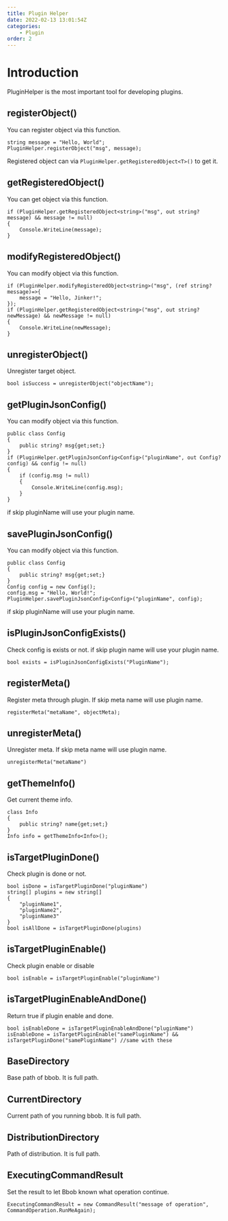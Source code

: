 ```yaml
---
title: Plugin Helper
date: 2022-02-13 13:01:54Z
categories:
    - Plugin
order: 2
---
```

# Introduction
PluginHelper is the most important tool for developing plugins.

## registerObject()
You can register object via this function.
```
string message = "Hello, World";
PluginHelper.registerObject("msg", message);
```
Registered object can via `PluginHelper.getRegisteredObject<T>()` to get it.

## getRegisteredObject<T>()
You can get object via this function.
```
if (PluginHelper.getRegisteredObject<string>("msg", out string? message) && message != null)
{
    Console.WriteLine(message);
}
```

## modifyRegisteredObject<T>()
You can modify object via this function.
```
if (PluginHelper.modifyRegisteredObject<string>("msg", (ref string? message)=>{
    message = "Hello, Jinker!";
});
if (PluginHelper.getRegisteredObject<string>("msg", out string? newMessage) && newMessage != null)
{
    Console.WriteLine(newMessage);
}
```

## unregisterObject()
Unregister target object.
```
bool isSuccess = unregisterObject("objectName");    
```

## getPluginJsonConfig<T>()
You can modify object via this function.
```
public class Config
{
    public string? msg{get;set;}
}
if (PluginHelper.getPluginJsonConfig<Config>("pluginName", out Config? config) && config != null)
{
    if (config.msg != null)
    {
        Console.WriteLine(config.msg);
    }
}
```
if skip pluginName will use your plugin name.

## savePluginJsonConfig<T>()
You can modify object via this function.
```
public class Config
{
    public string? msg{get;set;}
}
Config config = new Config();
config.msg = "Hello, World!";
PluginHelper.savePluginJsonConfig<Config>("pluginName", config);
```
if skip pluginName will use your plugin name.

## isPluginJsonConfigExists()
Check config is exists or not. if skip plugin name will use your plugin name.
```
bool exists = isPluginJsonConfigExists("PluginName");
```

## registerMeta()
Register meta through plugin. If skip meta name will use plugin name.
```
registerMeta("metaName", objectMeta);
```

## unregisterMeta()
Unregister meta. If skip meta name will use plugin name.
```
unregisterMeta("metaName")
```

## getThemeInfo<T>()
Get current theme info.
```
class Info
{
    public string? name{get;set;}
}
Info info = getThemeInfo<Info>();
```

## isTargetPluginDone()
Check plugin is done or not.
```
bool isDone = isTargetPluginDone("pluginName")
string[] plugins = new string[]
{
    "pluginName1",
    "pluginName2",
    "pluginName3"
}
bool isAllDone = isTargetPluginDone(plugins)
```

## isTargetPluginEnable()
Check plugin enable or disable
```
bool isEnable = isTargetPluginEnable("pluginName")
```

## isTargetPluginEnableAndDone()
Return true if plugin enable and done.
```
bool isEnableDone = isTargetPluginEnableAndDone("pluginName")
isEnableDone = isTargetPluginEnable("samePluginName") && isTargetPluginDone("samePluginName") //same with these
```

## BaseDirectory
Base path of bbob. It is full path.

## CurrentDirectory
Current path of you running bbob. It is full path.

## DistributionDirectory
Path of distribution. It is full path.

## ExecutingCommandResult
Set the result to let Bbob known what operation continue.
```
ExecutingCommandResult = new CommandResult("message of operation", CommandOperation.RunMeAgain);
```